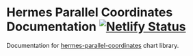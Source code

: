 # Hermes Parallel Coordinates Documentation [![Netlify Status](https://api.netlify.com/api/v1/badges/5dab86dd-e1a7-4456-9a9e-89696f9f6bac/deploy-status)](https://app.netlify.com/sites/bejewelled-lamington-f97ebd/deploys)

Documentation for [hermes-parallel-coordinates](https://github.com/hkang1/hermes) chart library.
